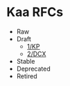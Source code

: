 # Kaa RFCs

* Raw
* Draft
  * [1/KP](0001-kaa-protocol/README.md)
  * [2/DCX](0002-data-collection-extension/README.md)
* Stable
* Deprecated
* Retired
